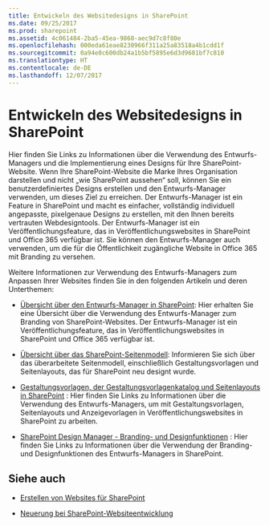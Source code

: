 ```yaml
---
title: Entwickeln des Websitedesigns in SharePoint
ms.date: 09/25/2017
ms.prod: sharepoint
ms.assetid: 4c061484-2ba5-45ea-9860-aec9d7c8f80e
ms.openlocfilehash: 000eda61eae8230966f311a25a83518a4b1cdd1f
ms.sourcegitcommit: 0a94e0c600db24a1b5bf5895e6d3d9681bf7c810
ms.translationtype: HT
ms.contentlocale: de-DE
ms.lasthandoff: 12/07/2017
---
```

# <a name="develop-the-site-design-in-sharepoint"></a>Entwickeln des Websitedesigns in SharePoint
Hier finden Sie Links zu Informationen über die Verwendung des Entwurfs-Managers und die Implementierung eines Designs für Ihre SharePoint-Website.
Wenn Ihre SharePoint-Website die Marke Ihres Organisation darstellen und nicht „wie SharePoint aussehen“ soll, können Sie ein benutzerdefiniertes Designs erstellen und den Entwurfs-Manager verwenden, um dieses Ziel zu erreichen. Der Entwurfs-Manager ist ein Feature in SharePoint und macht es einfacher, vollständig individuell angepasste, pixelgenaue Designs zu erstellen, mit den Ihnen bereits vertrauten Webdesigntools. Der Entwurfs-Manager ist ein Veröffentlichungsfeature, das in Veröffentlichungswebsites in SharePoint und Office 365 verfügbar ist. Sie können den Entwurfs-Manager auch verwenden, um die für die Öffentlichkeit zugängliche Website in Office 365 mit Branding zu versehen.
  
    
    

Weitere Informationen zur Verwendung des Entwurfs-Managers zum Anpassen Ihrer Websites finden Sie in den folgenden Artikeln und deren Unterthemen:
-  [Übersicht über den Entwurfs-Manager in SharePoint](overview-of-design-manager-in-sharepoint.md): Hier erhalten Sie eine Übersicht über die Verwendung des Entwurfs-Manager zum Branding von SharePoint-Websites. Der Entwurfs-Manager ist ein Veröffentlichungsfeature, das in Veröffentlichungswebsites in SharePoint und Office 365 verfügbar ist.
    
  
-  [Übersicht über das SharePoint-Seitenmodell](overview-of-the-sharepoint-page-model.md): Informieren Sie sich über das überarbeitete Seitenmodell, einschließlich Gestaltungsvorlagen und Seitenlayouts, das für SharePoint neu designt wurde.
    
  
-  [Gestaltungsvorlagen, der Gestaltungsvorlagenkatalog und Seitenlayouts in SharePoint](master-pages-the-master-page-gallery-and-page-layouts-in-sharepoint.md) : Hier finden Sie Links zu Informationen über die Verwendung des Entwurfs-Managers, um mit Gestaltungsvorlagen, Seitenlayouts und Anzeigevorlagen in Veröffentlichungswebsites in SharePoint zu arbeiten.
    
  
-  [SharePoint Design Manager - Branding- und Designfunktionen](sharepoint-design-manager-branding-and-design-capabilities.md) : Hier finden Sie Links zu Informationen über die Verwendung der Branding- und Designfunktionen des Entwurfs-Managers in SharePoint.
    
  

## <a name="see-also"></a>Siehe auch
<a name="bk_addresources"> </a>


-  [Erstellen von Websites für SharePoint](build-sites-for-sharepoint.md)
    
  
-  [Neuerung bei SharePoint-Websiteentwicklung](what-s-new-with-sharepoint-site-development.md)
    
  

